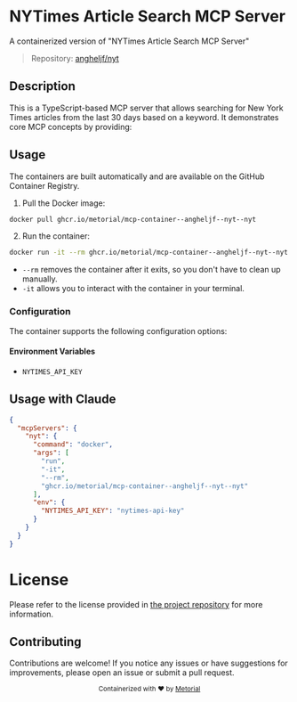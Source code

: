 
# NYTimes Article Search MCP Server

A containerized version of "NYTimes Article Search MCP Server"

> Repository: [angheljf/nyt](https://github.com/angheljf/nyt)

## Description

This is a TypeScript-based MCP server that allows searching for New York Times articles from the last 30 days based on a keyword. It demonstrates core MCP concepts by providing:


## Usage

The containers are built automatically and are available on the GitHub Container Registry.

1. Pull the Docker image:

```bash
docker pull ghcr.io/metorial/mcp-container--angheljf--nyt--nyt
```

2. Run the container:

```bash
docker run -it --rm ghcr.io/metorial/mcp-container--angheljf--nyt--nyt 
```

- `--rm` removes the container after it exits, so you don't have to clean up manually.
- `-it` allows you to interact with the container in your terminal.


### Configuration

The container supports the following configuration options:




#### Environment Variables

- `NYTIMES_API_KEY`




## Usage with Claude

```json
{
  "mcpServers": {
    "nyt": {
      "command": "docker",
      "args": [
        "run",
        "-it",
        "--rm",
        "ghcr.io/metorial/mcp-container--angheljf--nyt--nyt"
      ],
      "env": {
        "NYTIMES_API_KEY": "nytimes-api-key"
      }
    }
  }
}
```

# License

Please refer to the license provided in [the project repository](https://github.com/angheljf/nyt) for more information.

## Contributing

Contributions are welcome! If you notice any issues or have suggestions for improvements, please open an issue or submit a pull request.

<div align="center">
  <sub>Containerized with ❤️ by <a href="https://metorial.com">Metorial</a></sub>
</div>
  